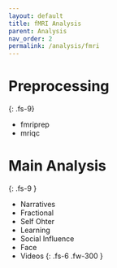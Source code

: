 ```yaml
---
layout: default
title: fMRI Analysis
parent: Analysis
nav_order: 2
permalink: /analysis/fmri
---
```


# Preprocessing
{: .fs-9}

* fmriprep
* mriqc

# Main Analysis
{: .fs-9 }

* Narratives
* Fractional
* Self Ohter
* Learning
* Social Influence
* Face
* Videos
{: .fs-6 .fw-300 }
